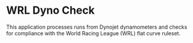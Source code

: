 # WRL Dyno Check
This application processes runs from Dynojet dynamometers and checks for compliance with the World Racing League (WRL) flat curve ruleset.

